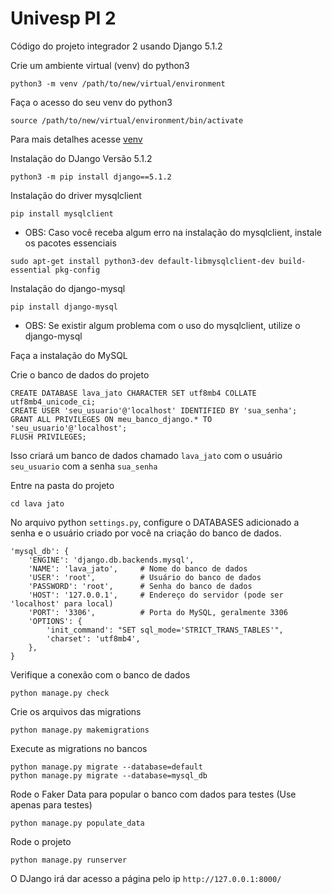 # Univesp PI 2
Código do projeto integrador 2 usando Django 5.1.2

Crie um ambiente virtual (venv) do python3 

```
python3 -m venv /path/to/new/virtual/environment
```

Faça o acesso do seu venv do python3

```
source /path/to/new/virtual/environment/bin/activate
```

Para mais detalhes acesse [venv](https://docs.python.org/pt-br/3/library/venv.html)

Instalação do DJango Versão 5.1.2

```
python3 -m pip install django==5.1.2
```

Instalação do driver mysqlclient

```
pip install mysqlclient
```


* OBS: Caso você receba algum erro na instalação do mysqlclient, instale os pacotes essenciais

```
sudo apt-get install python3-dev default-libmysqlclient-dev build-essential pkg-config
```

Instalação do django-mysql

```
pip install django-mysql
```

* OBS: Se existir algum problema com o uso do mysqlclient, utilize o django-mysql

Faça a instalação do MySQL

Crie o banco de dados do projeto

```
CREATE DATABASE lava_jato CHARACTER SET utf8mb4 COLLATE utf8mb4_unicode_ci;
CREATE USER 'seu_usuario'@'localhost' IDENTIFIED BY 'sua_senha';
GRANT ALL PRIVILEGES ON meu_banco_django.* TO 'seu_usuario'@'localhost';
FLUSH PRIVILEGES;
```

Isso criará um banco de dados chamado ```lava_jato``` com o usuário ```seu_usuario``` com a senha ```sua_senha```

Entre na pasta do projeto 

```
cd lava jato
```

No arquivo python ```settings.py```, configure o DATABASES adicionado a senha e o usuário criado por você na criação do banco de dados.

```
'mysql_db': {
    'ENGINE': 'django.db.backends.mysql',
    'NAME': 'lava_jato',     # Nome do banco de dados
    'USER': 'root',          # Usuário do banco de dados
    'PASSWORD': 'root',      # Senha do banco de dados
    'HOST': '127.0.0.1',     # Endereço do servidor (pode ser 'localhost' para local)
    'PORT': '3306',          # Porta do MySQL, geralmente 3306
    'OPTIONS': {
        'init_command': "SET sql_mode='STRICT_TRANS_TABLES'",
        'charset': 'utf8mb4',
    },
}
```

Verifique a conexão com o banco de dados

```
python manage.py check
```

Crie os arquivos das migrations

```
python manage.py makemigrations
```

Execute as migrations no bancos

```
python manage.py migrate --database=default
python manage.py migrate --database=mysql_db
```

Rode o Faker Data para popular o banco com dados para testes (Use apenas para testes)

```
python manage.py populate_data
```

Rode o projeto

```
python manage.py runserver
```

O DJango irá dar acesso a página pelo ip ```http://127.0.0.1:8000/```
